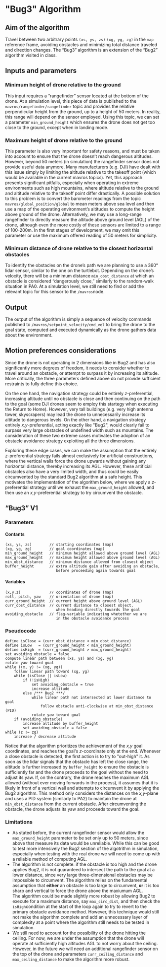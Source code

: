 # "Bug3" Algorithm

## Aim of the algorithm

Travel between two arbitrary points `(xs, ys, zs)` `(xg, yg, zg)` in the `map` reference frame, avoiding obstacles and minimizing total distance traveled and direction changes. The “Bug3” algorithm is an extension of the “Bug2” algorithm visited in class.

## Inputs and parameters

### Minimum height of drone relative to the ground

This input requires a “rangefinder” sensor located at the bottom of the drone.
At a simulation level, this piece of data is published to the `mavros/rangefinder/rangefinder` topic and provides the relative perpendicular height from the ground, up to a height of 50 meters. In reality, this range will depend on the sensor employed. Using this topic, we can set a parameter `min_ground_height` which ensures the drone does not get too close to the ground, except when in landing mode.

### Maximum height of drone relative to the ground

This parameter is also very important for safety reasons, and must be taken into account to ensure that the drone doesn’t reach dangerous altitudes. However, beyond 50 meters (in simulation) the rangefinder sensor does not provide useful data anymore. Many manufacturers (e.g. DJI) have dealt with this issue simply by limiting the altitude relative to the takeoff point (which would be available in the current mavros topics). Yet, this approach presents significant pitfalls, especially when operating in extreme environments such as high mountains, where altitude relative to the ground and altitude relative to the takeoff point differ drastically. A possible solution to this problem is to convert the barometer readings from the topic `mavros/global_position/global`  to mean meters above sea level and then use a map of the operating environment’s altitudes to compute the height above ground of the drone. Alternatively, we may use a long-range rangefinder to directly measure the altitude above ground level (AGL) of the drone, although even the more costly of these sensors are limited to a range of 100-200m. In the first stages of development, we may omit this parameter or use the maximum offered reading of 50 meters for simplicity.

### Minimum distance of drone relative to the closest horizontal obstacles
To identify the obstacles on the drone’s path we are planning to use a 360° lidar sensor, similar to the one on the turtlebot. Depending on the drone’s velocity, there will be a minimum distance `min_obst_distance` at which an obstacle is considered “dangerously close,” similarly to the random-walk situation in PA0. At a simulation level, we still need to find or add the relevant topic for this sensor to the  `/mavros`node.

## Output
The output of the algorithm is simply a sequence of velocity commands published to
`/mavros/setpoint_velocity/cmd_vel` to bring the drone to the goal state,
computed and executed dynamically as the drone gathers data about the environment.

## Motion preferences considerations
Since the drone is not operating in 2 dimensions like in Bug2 and has also
significantly more degrees of freedom, it needs to consider whether to travel around an obstacle, or attempt to surpass it by increasing its altitude. More critically, the three parameters defined above do not provide sufficient restraints to fully define this choice.

On the one hand, the navigation strategy could be entirely *z*-preferential, increasing altitude until no obstacle is close and then continuing on the path to the goal (some DJI drones seem to employ this startegy when executing the Return to Home). However, very tall buildings (e.g. very high antenna tower, skyscrapers) may lead the drone to unnecessarily increase its altitude to dangerous levels. 
On the other hand, a navigation strategy entirely *x,y*-preferential, acting exactly like "Bug2", would clearly fail to surpass very large obstacles of undefined width such as mountains. The consideration of these two extreme cases motivates the adoption of an obstacle avoidance strategy exploiting all the three dimensions.

Exploring these edge cases, we can make the assumption that the entirely *z*-preferential strategy fails almost exclusively for artificial constructions, where the vertical walls force the drone upwards without gaining any horizontal distance, thereby increasing its AGL. However, these artificial obstacles also have a very limited width, and thus could be easily circumvented by the standard Bug2 algorithm at a safe height. This motivates the implementation of the algorithm below, where we apply a *z*-preferential strategy until we exhaust the `max_ground_height` allowed, and then use an *x,y*-preferential strategy to try circumvent the obstacle.

## “Bug3” V1
### Parameters
#### Contants
    (xs, ys, zs)        // starting coordinates (map)
    (xg, yg, zg)        // goal coordinates (map)
    min_ground_height   // minimum height allowed above ground level (AGL)
    max_ground_height   // maximum height allowed above ground level (AGL)
    min_obst_distance   // minimum distance allowed from closest object
    buffer_height       // extra altitude gain after avoiding an obstacle,
                           before proceeding again towards goal
    
#### Variables
    (x,y,z)             // coordinates of drone (map)
    roll, pitch, yaw    // orientation of drone (map)
    curr_ground_height  // current height above ground level (AGL)
    curr_obst_distance  // current distance to closest object,
                           when heading directly towards the goal
    avoiding_obstacle   // flag-variable indicating whetether we are 
                           in the obstacle avoidance process
    
### Pseudocode
    define isClose = (curr_obst_distance < min_obst_distance)
    define isLow   = (curr_ground_height < min_ground_height)
    define isHigh  = (curr_ground_height > max_ground_height)
    set avoiding_obstacle = false
    compute linear path between (xs, ys) and (xg, yg)
    rotate yaw toward goal
    while ((x, y) != (xg, yg))
        follow linear path toward (xg, yg)
        while (isClose || isLow)
            if (!isHigh)
                set avoiding_obstacle = true
                increase altitude
            else /*** Bug2 ***/
                while linear path not intersected at lower distance to goal
                    follow obstacle anti-clockwise at min_obst_distance (PID)
                rotate yaw toward goal
        if (avoiding_obstacle)
            increase altitude by buffer_height
            set avoiding_obstacle = false
    while (z != zg)
        increase / decrease altitude 

Notice that the algorithm prioritizes the achievement of the *x,y* goal coordinates, and reaches the goal's *z*-coordinate only at the end. Whenever a close obstacle is detected, the first action is to try to "out-high" it. As soon as the lidar signals that the obstacle has left the close range, the altitude is further increased by `buffer_height` to ensure the obstacle is sufficiently far and the drone proceeds to the goal without the need to adjust its yaw. If, on the contrary, the drone reaches the maximum AGL allowed (without ever moving forwards in the process), it assumes that it is likely in front of a vertical wall and attempts to circumvent it by applying the Bug2 algorithm. This method only considers the distances on the *x,y*-plane and uses a PID system (similarly to PA2) to maintain the drone at 
`min_obst_distance` from the current obstacle. After circumventing the obstacle, the drone adjusts its yaw and proceeds toward the goal.

### Limitations
* As stated before, the current rangefinder sensor would allow the `max_ground_height` parameter to be set only up to 50 meters, since above that measure its data would be unreliable. While this can be good to test more intensively the Bug2 section of the algotrithm in simulation, especially when testing with the real drone we will need to come up with a reliable method of computing AGL.
* The algorithm is not complete: if the obstacle is too high and the drone applies Bug2, it is not guaranteed to intersect the path to the goal at a lower distance, since very large three-dimensional obstacles may be impossible to circumvent. The algorithm relies on the fundamental assumption that **either** an obstacle is too large to circumvent, **or** it is too sharp and vertical to force the drone above the maxiumum AGL. \
The algorithm could be made slightly more robust by allowing Bug2 to execute for a maximum distance, say `max_circ_dist`, and then check the `isHigh`condition at the start of the loop again to try to revert to the primary obstacle avoidance method. However, this technique would still not make the algorithm complete and add an unnecessary layer of complexity at a point where the algorithm still needs to be tested in simulation. 
* We still need to account for the possibility of the drone hitting the ceiling. For now, we are under the assumption that the drone will operate at sufficiently high altitudes AGL to not worry about the ceiling. However, in the future we will need an additional rangefinder sensor on the top of the drone and parameters `curr_ceiling_distance` and `max_ceiling_distance` to make the algorithm more robust.
        
    